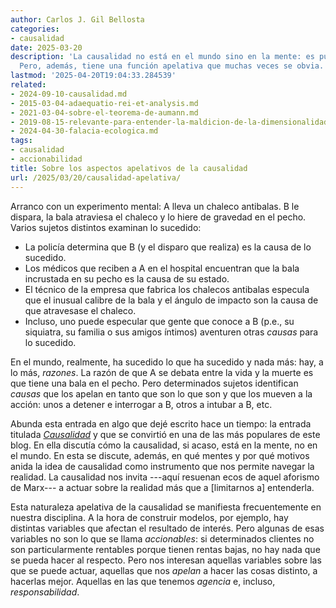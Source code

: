 ```yaml
---
author: Carlos J. Gil Bellosta
categories:
- causalidad
date: 2025-03-20
description: 'La causalidad no está en el mundo sino en la mente: es puramente epistemológica.
  Pero, además, tiene una función apelativa que muchas veces se obvia.'
lastmod: '2025-04-20T19:04:33.284539'
related:
- 2024-09-10-causalidad.md
- 2015-03-04-adaequatio-rei-et-analysis.md
- 2021-03-04-sobre-el-teorema-de-aumann.md
- 2019-08-15-relevante-para-entender-la-maldicion-de-la-dimensionalidad.md
- 2024-04-30-falacia-ecologica.md
tags:
- causalidad
- accionabilidad
title: Sobre los aspectos apelativos de la causalidad
url: /2025/03/20/causalidad-apelativa/
---
```


Arranco con un experimento mental: A lleva un chaleco antibalas. B le dispara, la bala atraviesa el chaleco y lo hiere de gravedad en el pecho. Varios sujetos distintos examinan lo sucedido:
- La policía determina que B (y el disparo que realiza) es la causa de lo sucedido.
- Los médicos que reciben a A en el hospital encuentran que la bala incrustada en su pecho es la causa de su estado.
- El técnico de la empresa que fabrica los chalecos antibalas especula que el inusual calibre de la bala y el ángulo de impacto son la causa de que atravesase el chaleco.
- Incluso, uno puede especular que gente que conoce a B (p.e., su siquiatra, su familia o sus amigos íntimos) aventuren otras _causas_ para lo sucedido.

En el mundo, realmente, ha sucedido lo que ha sucedido y nada más: hay, a lo más, _razones_. La razón de que A se debata entre la vida y la muerte es que tiene una bala en el pecho. Pero determinados sujetos identifican _causas_ que los apelan en tanto que son lo que son y que los mueven a la acción: unos a detener e interrogar a B, otros a intubar a B, etc.

Abunda esta entrada en algo que dejé escrito hace un tiempo: la entrada titulada [_Causalidad_](/2024/09/10/causalidad/) y que se convirtió en una de las más populares de este blog. En ella discutía cómo la causalidad, si acaso, está en la mente, no en el mundo. En esta se discute, además, en qué mentes y por qué motivos anida la idea de causalidad como instrumento que nos permite navegar la realidad. La causalidad nos invita ---aquí resuenan ecos de aquel aforismo de Marx--- a actuar sobre la realidad más que a [limitarnos a] entenderla.

Esta naturaleza apelativa de la causalidad se manifiesta frecuentemente en nuestra disciplina. A la hora de construir modelos, por ejemplo, hay distintas variables que afectan el resultado de interés. Pero algunas de esas variables no son lo que se llama _accionables_: si determinados clientes no son particularmente rentables porque tienen rentas bajas, no hay nada que se pueda hacer al respecto. Pero nos interesan aquellas variables sobre las que se puede actuar, aquellas que nos _apelan_ a hacer las cosas distinto, a hacerlas mejor. Aquellas en las que tenemos _agencia_ e, incluso, _responsabilidad_.